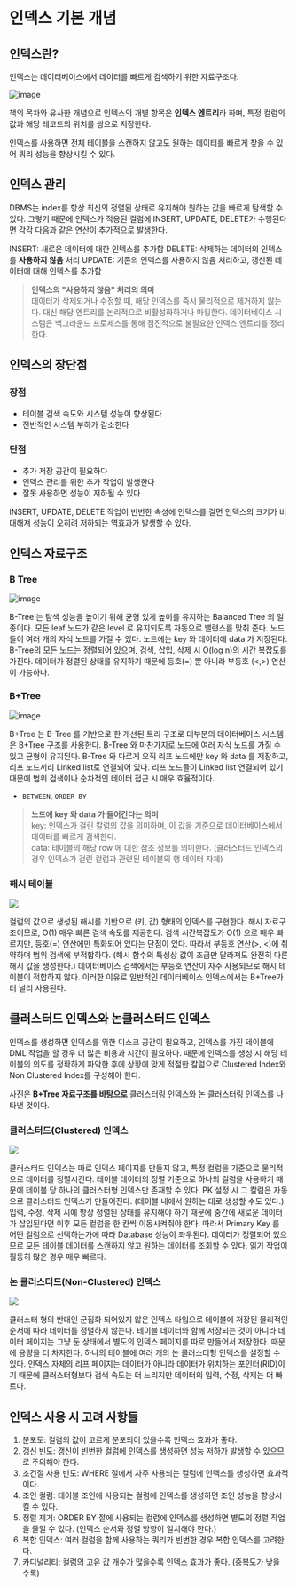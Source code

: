 # 인덱스 기본 개념

## 인덱스란?

인덱스는 데이터베이스에서 데이터를 빠르게 검색하기 위한 자료구조다. 

![image](../images/database-basic/Index.png)

책의 목차와 유사한 개념으로 인덱스의 개별 항목은 **인덱스 엔트리**라 하며, 특정 컬럼의 값과 해당 레코드의 위치를 쌍으로 저장한다. 

인덱스를 사용하면 전체 테이블을 스캔하지 않고도 원하는 데이터를 빠르게 찾을 수 있어 쿼리 성능을 향상시킬 수 있다.


## 인덱스 관리

DBMS는 index를 항상 최신의 정렬된 상태로 유지해야 원하는 값을 빠르게 탐색할 수 있다. 
그렇기 때문에 인덱스가 적용된 컬럼에 INSERT, UPDATE, DELETE가 수행된다면 각각 다음과 같은 연산이 추가적으로 발생한다.

INSERT: 새로운 데이터에 대한 인덱스를 추가함
DELETE: 삭제하는 데이터의 인덱스를 **사용하지 않음** 처리
UPDATE: 기존의 인덱스를 사용하지 않음 처리하고, 갱신된 데이터에 대해 인덱스를 추가함

> **인덱스의 "사용하지 않음" 처리의 의미**  
> 데이터가 삭제되거나 수정할 때, 해당 인덱스를 즉시 물리적으로 제거하지 않는다. 대신 해당 엔트리를 논리적으로 비활성화하거나 마킹한다.
> 데이터베이스 시스템은 백그라운드 프로세스를 통해 점진적으로 불필요한 인덱스 엔트리를 정리한다.


## 인덱스의 장단점

### 장점
- 테이블 검색 속도와 시스템 성능이 향상된다
- 전반적인 시스템 부하가 감소한다

### 단점
- 추가 저장 공간이 필요하다  
- 인덱스 관리를 위한 추가 작업이 발생한다
- 잘못 사용하면 성능이 저하될 수 있다

INSERT, UPDATE, DELETE 작업이 빈번한 속성에 인덱스를 걸면 인덱스의 크기가 비대해져 성능이 오히려 저하되는 역효과가 발생할 수 있다.

## 인덱스 자료구조

### B Tree

![image](../images/B-Tree_Index.png)

B-Tree 는 탐색 성능을 높이기 위해 균형 있게 높이를 유지하는 Balanced Tree 의 일종이다. 모든 leaf 노드가 같은 level 로 유지되도록 자동으로 밸련스를 맞춰 준다.
노드 들이 여러 개의 자식 노드를 가질 수 있다. 노드에는 key 와 데이터에 data 가 저장된다. B-Tree의 모든 노드는 정렬되어 있으며, 검색, 삽입, 삭제 시 O(log n)의 시간 복잡도를 가진다.
데이터가 정렬된 상태를 유지하기 때문에 등호(=) 뿐 아니라 부등호 (<,>) 연산이 가능하다.


### B+Tree

![image](../images/B+Tree_Index.png)

B+Tree 는 B-Tree 를 기반으로 한 개선된 트리 구조로 대부분의 데이터베이스 시스템은 B+Tree 구조를 사용한다.
B-Tree 와 마찬가지로 노드에 여러 자식 노드를 가질 수 있고 균형이 유지된다. B-Tree 와 다르게 오직 리프 노드에만 key 와 data 를 저장하고, 리프 노드끼리 Linked list로 연결되어 있다.
리프 노드들이 Linked list 연결되어 있기 때문에 범위 검색이나 순차적인 데이터 접근 시 매우 효율적이다.
- `BETWEEN`, `ORDER BY`


> **노드에 key 와 data 가 들어간다는 의미**  
> key: 인덱스가 걸린 칼럼의 값을 의미하며, 이 값을 기준으로 데이터베이스에서 데이터를 빠르게 검색한다.  
> data: 테이블의 해당 row 에 대한 참조 정보를 의미한다. (클러스터드 인덱스의 경우 인덱스가 걸린 컬럼과 관련된 테이블의 행 데이터 자체)

### 해시 테이블

![](../images/Hash_Index.png)

컬럼의 값으로 생성된 해시를 기반으로 (키, 값) 형태의 인덱스를 구현한다. 해시 자료구조이므로, O(1) 매우 빠른 검색 속도를 제공한다. 
검색 시간복잡도가 O(1) 으로 매우 빠르지만, 등호(=) 연산에만 특화되어 있다는 단점이 있다. 따라서 부등호 연산(>, <)에 취약하며 범위 검색에 부적합하다. (해시 함수의 특성상 값이 조금만 달라져도 완전히 다른 해시 값을 생성한다.)
데이터베이스 검색에서는 부등호 연산이 자주 사용되므로 해시 테이블이 적합하지 않다. 이러한 이유로 일반적인 데이터베이스 인덱스에서는 B+Tree가 더 널리 사용된다.
 

## 클러스터드 인덱스와 논클러스터드 인덱스

인덱스를 생성하면 인덱스를 위한 디스크 공간이 필요하고, 인덱스를 가진 테이블에 DML 작업을 할 경우 더 많은 비용과 시간이 필요하다. 
때문에 인덱스를 생성 시 해당 테이블의 의도를 정확하게 파악한 후에 상황에 맞게 적절한 칼럼으로 Clustered Index와 Non Clustered Index를 구성해야 한다.

사진은 **B+Tree 자료구조를 바탕으로** 클러스터링 인덱스와 논 클러스터링 인덱스를 나타낸 것이다.

### 클러스터드(Clustered) 인덱스

![](../images/Clustered_Index.png)

클러스터드 인덱스는 따로 인덱스 페이지를 만들지 않고, 특정 컬럼을 기준으로 물리적으로 데이터를 정렬시킨다. 테이블 데이터의 정렬 기준으로 하나의 컬럼을 사용하기 때문에 테이블 당 하나의 클러스터형 인덱스만 존재할 수 있다.
PK 설정 시 그 칼럼은 자동으로 클러스터드 인덱스가 만들어진다. (테이블 내에서 원하는 대로 생성할 수도 있다.)
입력, 수정, 삭제 시에 항상 정렬된 상태를 유지해야 하기 때문에 중간에 새로운 데이터가 삽입된다면 이후 모든 컬럼을 한 칸씩 이동시켜줘야 한다. 따라서 Primary Key 를 어떤 컬럼으로 선택하는가에 따라 Database 성능이 좌우된다.
데이터가 정렬되어 있으므로 모든 테이블 데이터를 스캔하지 않고 원하는 데이터를 조회할 수 있다. 읽기 작업이 월등히 많은 경우 매우 빠르다.

### 논 클러스터드(Non-Clustered) 인덱스

![](../images/Non-Clustered_Index.png)

클러스터 형의 반대인 군집화 되어있지 않은 인덱스 타입으로 테이블에 저장된 물리적인 순서에 따라 데이터를 정렬하지 않는다.
테이블 데이터와 함께 저장되는 것이 아니라 데이터 페이지는 그냥 둔 상태에서 별도의 인덱스 페이지를 따로 만들어서 저장한다. 때문에 용량을 더 차지한다.
하나의 테이블에 여러 개의 논 클러스터형 인덱스를 설정할 수 있다. 인덱스 자체의 리프 페이지는 데이터가 아니라 데이터가 위치하는 포인터(RID)이기 때문에 클러스터형보다 검색 속도는 더 느리지만 데이터의 입력, 수정, 삭제는 더 빠르다.

## 인덱스 사용 시 고려 사항들

1. 분포도: 컬럼의 값이 고르게 분포되어 있을수록 인덱스 효과가 좋다.
2. 갱신 빈도: 갱신이 빈번한 컬럼에 인덱스를 생성하면 성능 저하가 발생할 수 있으므로 주의해야 한다.
3. 조건절 사용 빈도: WHERE 절에서 자주 사용되는 컬럼에 인덱스를 생성하면 효과적이다.
4. 조인 컬럼: 테이블 조인에 사용되는 컬럼에 인덱스를 생성하면 조인 성능을 향상시킬 수 있다.
5. 정렬 제거: ORDER BY 절에 사용되는 컬럼에 인덱스를 생성하면 별도의 정렬 작업을 줄일 수 있다. (인덱스 순서와 정렬 방향이 일치해야 한다.)
6. 복합 인덱스: 여러 컬럼을 함께 사용하는 쿼리가 빈번한 경우 복합 인덱스를 고려한다.
7. 카디널리티: 컬럼의 고유 값 개수가 많을수록 인덱스 효과가 좋다. (중복도가 낮을 수록)


